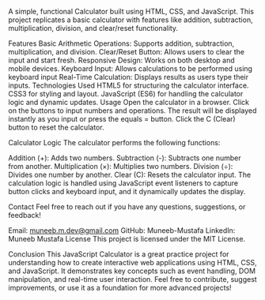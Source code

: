 A simple, functional Calculator built using HTML, CSS, and JavaScript. This project replicates a basic calculator with features like addition, subtraction, multiplication, division, and clear/reset functionality.

Features
Basic Arithmetic Operations: Supports addition, subtraction, multiplication, and division.
Clear/Reset Button: Allows users to clear the input and start fresh.
Responsive Design: Works on both desktop and mobile devices.
Keyboard Input: Allows calculations to be performed using keyboard input
Real-Time Calculation: Displays results as users type their inputs.
Technologies Used
HTML5 for structuring the calculator interface.
CSS3 for styling and layout.
JavaScript (ES6) for handling the calculator logic and dynamic updates.
Usage
Open the calculator in a browser.
Click on the buttons to input numbers and operations.
The result will be displayed instantly as you input or press the equals = button.
Click the C (Clear) button to reset the calculator.

Calculator Logic
The calculator performs the following functions:

Addition (+): Adds two numbers.
Subtraction (-): Subtracts one number from another.
Multiplication (×): Multiplies two numbers.
Division (÷): Divides one number by another.
Clear (C): Resets the calculator input.
The calculation logic is handled using JavaScript event listeners to capture button clicks and keyboard input, and it dynamically updates the display.

Contact
Feel free to reach out if you have any questions, suggestions, or feedback!

Email: muneeb.m.dev@gmail.com
GitHub: Muneeb-Mustafa
LinkedIn: Muneeb Mustafa
License
This project is licensed under the MIT License.

Conclusion
This JavaScript Calculator is a great practice project for understanding how to create interactive web applications using HTML, CSS, and JavaScript. It demonstrates key concepts such as event handling, DOM manipulation, and real-time user interaction. Feel free to contribute, suggest improvements, or use it as a foundation for more advanced projects!


